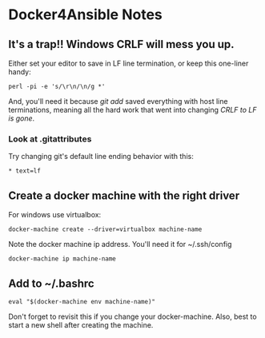 # Docker4Ansible Notes

## It's a trap!! Windows CRLF will mess you up.

Either set your editor to save in LF line termination, or keep this one-liner handy:

```
perl -pi -e 's/\r\n/\n/g *'
```

And, you'll need it because _git add_ saved everything with host line terminations, meaning all the hard work that went into changing *CRLF to LF is gone*.

### Look at .gitattributes

Try changing git's default line ending behavior with this:

```
* text=lf
```

## Create a docker machine with the right driver

For windows use virtualbox:

```
docker-machine create --driver=virtualbox machine-name
```

Note the docker machine ip address. You'll need it for ~/.ssh/config

```
docker-machine ip machine-name
```

## Add to ~/.bashrc

```
eval "$(docker-machine env machine-name)"
```

Don't forget to revisit this if you change your docker-machine. Also, best to start a new shell after creating the machine.
